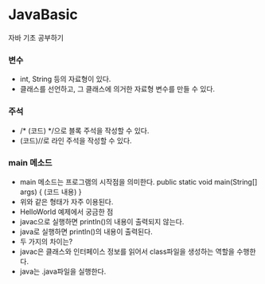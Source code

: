 # JavaBasic
자바 기초 공부하기

### 변수
* int, String 등의 자료형이 있다.
* 클래스를 선언하고, 그 클래스에 의거한 자료형 변수를 만들 수 있다.

### 주석
* /* (코드) */으로 블록 주석을 작성할 수 있다.
* (코드)//로 라인 주석을 작성할 수 있다.

### main 메소드
* main 메소드는 프로그램의 시작점을 의미한다.
    public static void main(String[] args) {
        (코드 내용)
    }
* 위와 같은 형태가 자주 이용된다.
* HelloWorld 예제에서 궁금한 점
* javac으로 실행하면 println()의 내용이 출력되지 않는다.
* java로 실행하면 println()의 내용이 출력된다.
* 두 가지의 차이는?
* javac은 클래스와 인터페이스 정보를 읽어서 class파일을 생성하는 역할을 수행한다.
* java는 .java파일을 실행한다.
